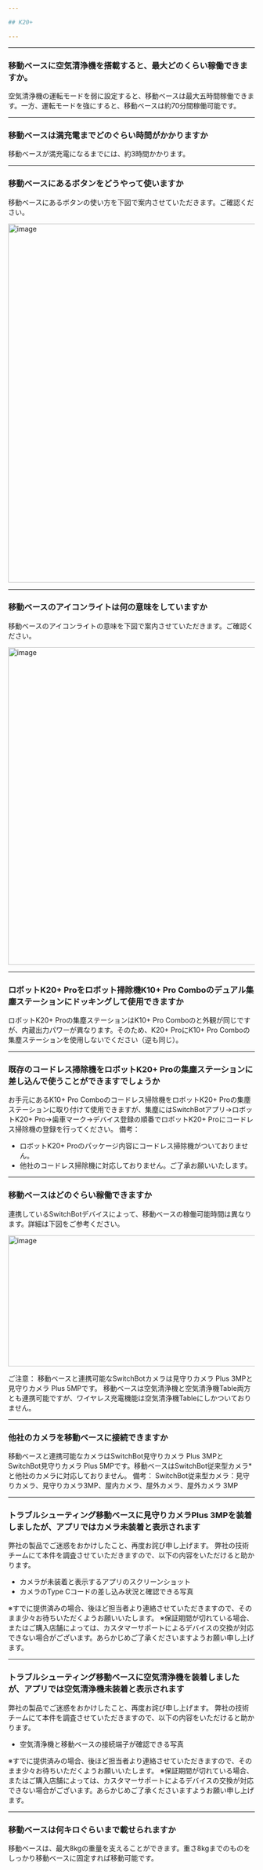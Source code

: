 ```yaml
---

## K20+

---
```


---
### 移動ベースに空気清浄機を搭載すると、最大どのくらい稼働できますか。

空気清浄機の運転モードを弱に設定すると、移動ベースは最大五時間稼働できます。一方、運転モードを強にすると、移動ベースは約70分間稼働可能です。



---
### 移動ベースは満充電までどのぐらい時間がかかりますか

移動ベースが満充電になるまでには、約3時間かかります。



---
### 移動ベースにあるボタンをどうやって使いますか

移動ベースにあるボタンの使い方を下図で案内させていただきます。ご確認ください。

<img width="1116" height="731" alt="image" src="https://github.com/user-attachments/assets/33f977bc-d9c5-4b08-952f-19771c934a0e" />


---
### 移動ベースのアイコンライトは何の意味をしていますか

移動ベースのアイコンライトの意味を下図で案内させていただきます。ご確認ください。

<img width="688" height="647" alt="image" src="https://github.com/user-attachments/assets/94f77bc6-e086-4b1c-b95d-a1498ddb0f49" />


---
### ロボットK20+ Proをロボット掃除機K10+ Pro Comboのデュアル集塵ステーションにドッキングして使用できますか

ロボットK20+ Proの集塵ステーションはK10+ Pro Comboのと外観が同じですが、内蔵出力パワーが異なります。そのため、K20+ ProにK10+ Pro Comboの集塵ステーションを使用しないでください（逆も同じ）。


---
### 既存のコードレス掃除機をロボットK20+ Proの集塵ステーションに差し込んで使うことができますでしょうか

お手元にあるK10+ Pro Comboのコードレス掃除機をロボットK20+ Proの集塵ステーションに取り付けて使用できますが、集塵にはSwitchBotアプリ→ロボットK20+ Pro→歯車マーク→デバイス登録の順番でロボットK20+ Proにコードレス掃除機の登録を行ってください。
備考：
- ロボットK20+ Proのパッケージ内容にコードレス掃除機がついておりません。
- 他社のコードレス掃除機に対応しておりません。ご了承お願いいたします。


---
### 移動ベースはどのぐらい稼働できますか

連携しているSwitchBotデバイスによって、移動ベースの稼働可能時間は異なります。詳細は下図をご参考ください。

<img width="712" height="267" alt="image" src="https://github.com/user-attachments/assets/e78b8a3e-3edf-441b-8f64-61792df995f2" />

ご注意：
移動ベースと連携可能なSwitchBotカメラは見守りカメラ Plus 3MPと見守りカメラ Plus 5MPです。
移動ベースは空気清浄機と空気清浄機Table両方とも連携可能ですが、ワイヤレス充電機能は空気清浄機Tableにしかついておりません。


---
### 他社のカメラを移動ベースに接続できますか

移動ベースと連携可能なカメラはSwitchBot見守りカメラ Plus 3MPとSwitchBot見守りカメラ Plus 5MPです。移動ベースはSwitchBot従来型カメラ*と他社のカメラに対応しておりません。
備考：
SwitchBot従来型カメラ：見守りカメラ、見守りカメラ3MP、屋内カメラ、屋外カメラ、屋外カメラ 3MP



---
### トラブルシューティング移動ベースに見守りカメラPlus 3MPを装着しましたが、アプリではカメラ未装着と表示されます

弊社の製品でご迷惑をおかけしたこと、再度お詫び申し上げます。
弊社の技術チームにて本件を調査させていただきますので、以下の内容をいただけると助かります。
- カメラが未装着と表示するアプリのスクリーンショット
- カメラのType Cコードの差し込み状況と確認できる写真

※すでに提供済みの場合、後ほど担当者より連絡させていただきますので、そのまま少々お待ちいただくようお願いいたします。 ※保証期間が切れている場合、またはご購入店舗によっては、カスタマーサポートによるデバイスの交換が対応できない場合がございます。あらかじめご了承くださいますようお願い申し上げます。


---
### トラブルシューティング移動ベースに空気清浄機を装着しましたが、アプリでは空気清浄機未装着と表示されます

弊社の製品でご迷惑をおかけしたこと、再度お詫び申し上げます。
弊社の技術チームにて本件を調査させていただきますので、以下の内容をいただけると助かります。
- 空気清浄機と移動ベースの接続端子が確認できる写真

※すでに提供済みの場合、後ほど担当者より連絡させていただきますので、そのまま少々お待ちいただくようお願いいたします。 ※保証期間が切れている場合、またはご購入店舗によっては、カスタマーサポートによるデバイスの交換が対応できない場合がございます。あらかじめご了承くださいますようお願い申し上げます。


---
### 移動ベースは何キロぐらいまで載せられますか

移動ベースは、最大8kgの重量を支えることができます。重さ8kgまでのものをしっかり移動ベースに固定すれば移動可能です。









